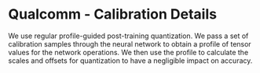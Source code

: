 # Qualcomm - Calibration Details

We use regular profile-guided post-training quantization.
We pass a set of calibration samples through the neural network to obtain a
profile of tensor values for the network operations.  We then use the profile
to calculate the scales and offsets for quantization to have a negligible
impact on accuracy.
